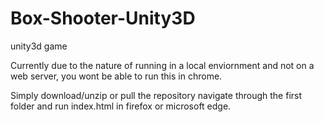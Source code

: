 # Box-Shooter-Unity3D
unity3d game

Currently due to the nature of running in a local enviornment and not on a web server, you wont be able to run this in chrome.

Simply download/unzip or pull the repository
navigate through the first folder and run index.html in firefox or microsoft edge.
